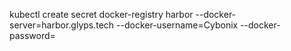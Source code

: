 kubectl create secret docker-registry harbor --docker-server=harbor.glyps.tech --docker-username=Cybonix --docker-password=